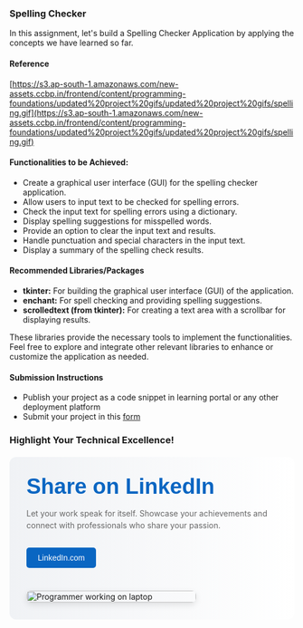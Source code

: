 ### Spelling Checker

In this assignment, let's build a Spelling Checker Application  by applying the concepts we have learned so far.

#### Reference

[https://s3.ap-south-1.amazonaws.com/new-assets.ccbp.in/frontend/content/programming-foundations/updated%20project%20gifs/updated%20project%20gifs/spelling.gif](https://s3.ap-south-1.amazonaws.com/new-assets.ccbp.in/frontend/content/programming-foundations/updated%20project%20gifs/updated%20project%20gifs/spelling.gif)

#### Functionalities to be Achieved:

- Create a graphical user interface (GUI) for the spelling checker application.
- Allow users to input text to be checked for spelling errors.
- Check the input text for spelling errors using a dictionary.
- Display spelling suggestions for misspelled words.
- Provide an option to clear the input text and results.
- Handle punctuation and special characters in the input text.
- Display a summary of the spelling check results.


#### Recommended Libraries/Packages

- **tkinter:** For building the graphical user interface (GUI) of the application.
- **enchant:** For spell checking and providing spelling suggestions.
- **scrolledtext (from tkinter):** For creating a text area with a scrollbar for displaying results.

These libraries provide the necessary tools to implement the functionalities. Feel free to explore and integrate other relevant libraries to enhance or customize the application as needed.



#### Submission Instructions

- Publish your project as a code snippet in learning portal or any other deployment platform
- Submit your project in this [form]()

### Highlight Your Technical Excellence!

<MultiLineNote>
<div style="display: flex; flex-wrap: wrap; gap: 40px; padding: 30px; background: linear-gradient(to right, #f0f2f5, #ffffff); border-radius: 12px; max-width: 1200px; margin: 20px auto;">
    <div style="flex: 1 1 300px;">
        <h2 style="font-family: Arial, sans-serif; color: #0a66c2; margin: 0 0 15px 0; font-size: clamp(1.5rem, 4vw, 2.5rem);">Share on LinkedIn</h2>
        <p style="color: #666; line-height: 1.5;">Let your work speak for itself. Showcase your achievements and connect with professionals who share your passion.</p>
        <a href="https://www.linkedin.com" 
           style="display: inline-block; margin-top: 15px; padding: 10px 20px; background-color: #0a66c2; color: white; text-decoration: none; border-radius: 5px; font-family: Arial, sans-serif;">
            LinkedIn.com
        </a>
    </div>
    <div style="flex: 0 1 300px;">
        <img src="https://res.cloudinary.com/dpvbaiyus/image/upload/v1730870613/programmer-work-laptop-computer-website-code-program-concept_133260-5402_ffsbmo.avif" 
             style="width: 100%; height: auto; border-radius: 8px; box-shadow: 0 4px 12px rgba(0,0,0,0.1);" 
             alt="Programmer working on laptop">
    </div>
</div>
</MultiLineNote>
